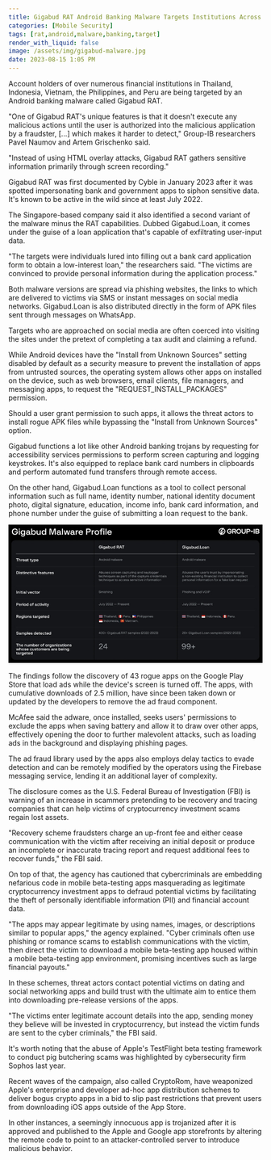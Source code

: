 ```yaml
---
title: Gigabud RAT Android Banking Malware Targets Institutions Across Countries
categories: [Mobile Security]
tags: [rat,android,malware,banking,target]
render_with_liquid: false
image: /assets/img/gigabud-malware.jpg
date: 2023-08-15 1:05 PM
---
```


Account holders of over numerous financial institutions in Thailand, Indonesia, Vietnam, the Philippines, and Peru are being targeted by an Android banking malware called Gigabud RAT.

"One of Gigabud RAT's unique features is that it doesn't execute any malicious actions until the user is authorized into the malicious application by a fraudster, [...] which makes it harder to detect," Group-IB researchers Pavel Naumov and Artem Grischenko said.

"Instead of using HTML overlay attacks, Gigabud RAT gathers sensitive information primarily through screen recording."

Gigabud RAT was first documented by Cyble in January 2023 after it was spotted impersonating bank and government apps to siphon sensitive data. It's known to be active in the wild since at least July 2022.

The Singapore-based company said it also identified a second variant of the malware minus the RAT capabilities. Dubbed Gigabud.Loan, it comes under the guise of a loan application that's capable of exfiltrating user-input data.

"The targets were individuals lured into filling out a bank card application form to obtain a low-interest loan," the researchers said. "The victims are convinced to provide personal information during the application process."

Both malware versions are spread via phishing websites, the links to which are delivered to victims via SMS or instant messages on social media networks. Gigabud.Loan is also distributed directly in the form of APK files sent through messages on WhatsApp.

Targets who are approached on social media are often coerced into visiting the sites under the pretext of completing a tax audit and claiming a refund.

While Android devices have the "Install from Unknown Sources" setting disabled by default as a security measure to prevent the installation of apps from untrusted sources, the operating system allows other apps on installed on the device, such as web browsers, email clients, file managers, and messaging apps, to request the "REQUEST_INSTALL_PACKAGES" permission.

Should a user grant permission to such apps, it allows the threat actors to install rogue APK files while bypassing the "Install from Unknown Sources" option.

Gigabud functions a lot like other Android banking trojans by requesting for accessibility services permissions to perform screen capturing and logging keystrokes. It's also equipped to replace bank card numbers in clipboards and perform automated fund transfers through remote access.

On the other hand, Gigabud.Loan functions as a tool to collect personal information such as full name, identity number, national identity document photo, digital signature, education, income info, bank card information, and phone number under the guise of submitting a loan request to the bank.

![Gigabud Malware Profile](/assets/img/gigabud-malware-profile.jpg "Gigabud Malware Profile")

The findings follow the discovery of 43 rogue apps on the Google Play Store that load ads while the device's screen is turned off. The apps, with cumulative downloads of 2.5 million, have since been taken down or updated by the developers to remove the ad fraud component.

McAfee said the adware, once installed, seeks users' permissions to exclude the apps when saving battery and allow it to draw over other apps, effectively opening the door to further malevolent attacks, such as loading ads in the background and displaying phishing pages.

The ad fraud library used by the apps also employs delay tactics to evade detection and can be remotely modified by the operators using the Firebase messaging service, lending it an additional layer of complexity.

The disclosure comes as the U.S. Federal Bureau of Investigation (FBI) is warning of an increase in scammers pretending to be recovery and tracing companies that can help victims of cryptocurrency investment scams regain lost assets.

"Recovery scheme fraudsters charge an up-front fee and either cease communication with the victim after receiving an initial deposit or produce an incomplete or inaccurate tracing report and request additional fees to recover funds," the FBI said.

On top of that, the agency has cautioned that cybercriminals are embedding nefarious code in mobile beta-testing apps masquerading as legitimate cryptocurrency investment apps to defraud potential victims by facilitating the theft of personally identifiable information (PII) and financial account data.

"The apps may appear legitimate by using names, images, or descriptions similar to popular apps," the agency explained. "Cyber criminals often use phishing or romance scams to establish communications with the victim, then direct the victim to download a mobile beta-testing app housed within a mobile beta-testing app environment, promising incentives such as large financial payouts."

In these schemes, threat actors contact potential victims on dating and social networking apps and build trust with the ultimate aim to entice them into downloading pre-release versions of the apps.

"The victims enter legitimate account details into the app, sending money they believe will be invested in cryptocurrency, but instead the victim funds are sent to the cyber criminals," the FBI said.

It's worth noting that the abuse of Apple's TestFlight beta testing framework to conduct pig butchering scams was highlighted by cybersecurity firm Sophos last year.

Recent waves of the campaign, also called CryptoRom, have weaponized Apple's enterprise and developer ad-hoc app distribution schemes to deliver bogus crypto apps in a bid to slip past restrictions that prevent users from downloading iOS apps outside of the App Store.

In other instances, a seemingly innocuous app is trojanized after it is approved and published to the Apple and Google app storefronts by altering the remote code to point to an attacker-controlled server to introduce malicious behavior.